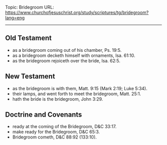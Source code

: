 Topic: Bridegroom
URL: https://www.churchofjesuschrist.org/study/scriptures/tg/bridegroom?lang=eng

---

## Old Testament

- as a bridegroom coming out of his chamber, Ps. 19:5.
- as a bridegroom decketh himself with ornaments, Isa. 61:10.
- as the bridegroom rejoiceth over the bride, Isa. 62:5.

## New Testament

- as the bridegroom is with them, Matt. 9:15 (Mark 2:19; Luke 5:34).
- their lamps, and went forth to meet the bridegroom, Matt. 25:1.
- hath the bride is the bridegroom, John 3:29.

## Doctrine and Covenants

- ready at the coming of the Bridegroom, D&C 33:17.
- make ready for the Bridegroom, D&C 65:3.
- Bridegroom cometh, D&C 88:92 (133:10).

